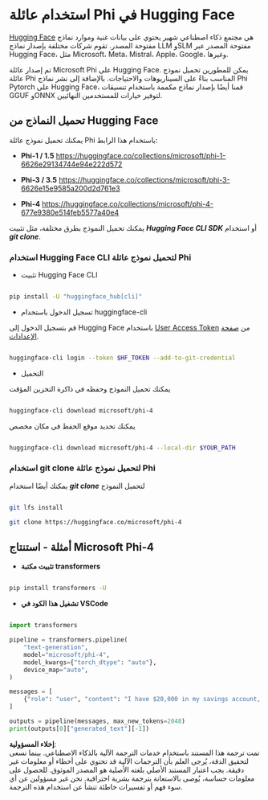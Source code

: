 # **استخدام عائلة Phi في Hugging Face**

[Hugging Face](https://huggingface.co/) هي مجتمع ذكاء اصطناعي شهير يحتوي على بيانات غنية وموارد نماذج مفتوحة المصدر. تقوم شركات مختلفة بإصدار نماذج LLM وSLM مفتوحة المصدر عبر Hugging Face، مثل Microsoft، Meta، Mistral، Apple، Google، وغيرها.

تم إصدار عائلة Microsoft Phi على Hugging Face. يمكن للمطورين تحميل نموذج عائلة Phi المناسب بناءً على السيناريوهات والاحتياجات. بالإضافة إلى نشر نماذج Phi Pytorch على Hugging Face، قمنا أيضًا بإصدار نماذج مكممة باستخدام تنسيقات GGUF وONNX لتوفير خيارات للمستخدمين النهائيين.

## **تحميل النماذج من Hugging Face**

يمكنك تحميل نموذج عائلة Phi باستخدام هذا الرابط:

-  **Phi-1 / 1.5** https://huggingface.co/collections/microsoft/phi-1-6626e29134744e94e222d572

-  **Phi-3 / 3.5** https://huggingface.co/collections/microsoft/phi-3-6626e15e9585a200d2d761e3

-  **Phi-4** https://huggingface.co/collections/microsoft/phi-4-677e9380e514feb5577a40e4

يمكنك تحميل النموذج بطرق مختلفة، مثل تثبيت ***Hugging Face CLI SDK*** أو استخدام ***git clone***.

### **استخدام Hugging Face CLI لتحميل نموذج عائلة Phi**

- تثبيت Hugging Face CLI

```bash

pip install -U "huggingface_hub[cli]"

```

- تسجيل الدخول باستخدام huggingface-cli

قم بتسجيل الدخول إلى Hugging Face باستخدام [User Access Token](https://huggingface.co/docs/hub/security-tokens) من [صفحة الإعدادات](https://huggingface.co/settings/tokens).

```bash

huggingface-cli login --token $HF_TOKEN --add-to-git-credential

```

- التحميل 

يمكنك تحميل النموذج وحفظه في ذاكرة التخزين المؤقت

```bash

huggingface-cli download microsoft/phi-4

```

يمكنك تحديد موقع الحفظ في مكان مخصص

```bash

huggingface-cli download microsoft/phi-4 --local-dir $YOUR_PATH

```

### **استخدام git clone لتحميل نموذج عائلة Phi**

يمكنك أيضًا استخدام ***git clone*** لتحميل النموذج

```bash

git lfs install

git clone https://huggingface.co/microsoft/phi-4

```

## **أمثلة - استنتاج Microsoft Phi-4**

- **تثبيت مكتبة transformers**

```bash

pip install transformers -U

```

- **تشغيل هذا الكود في VSCode**

```python

import transformers

pipeline = transformers.pipeline(
    "text-generation",
    model="microsoft/phi-4",
    model_kwargs={"torch_dtype": "auto"},
    device_map="auto",
)

messages = [
    {"role": "user", "content": "I have $20,000 in my savings account, where I receive a 4% profit per year and payments twice a year. Can you please tell me how long it will take for me to become a millionaire? Also, can you please explain the math step by step as if you were explaining it to an uneducated person?"},
]

outputs = pipeline(messages, max_new_tokens=2048)
print(outputs[0]["generated_text"][-1])

```

**إخلاء المسؤولية**:  
تمت ترجمة هذا المستند باستخدام خدمات الترجمة الآلية بالذكاء الاصطناعي. بينما نسعى لتحقيق الدقة، يُرجى العلم بأن الترجمات الآلية قد تحتوي على أخطاء أو معلومات غير دقيقة. يجب اعتبار المستند الأصلي بلغته الأصلية هو المصدر الموثوق. للحصول على معلومات حساسة، يُوصى بالاستعانة بترجمة بشرية احترافية. نحن غير مسؤولين عن أي سوء فهم أو تفسيرات خاطئة تنشأ عن استخدام هذه الترجمة.